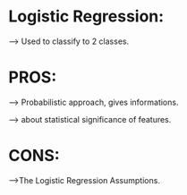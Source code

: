 # Logistic Regression:

--> Used to classify to 2 classes.

# PROS: 
--> Probabilistic approach, gives informations.
       
--> about statistical significance of features.

# CONS:

-->The Logistic Regression Assumptions.

